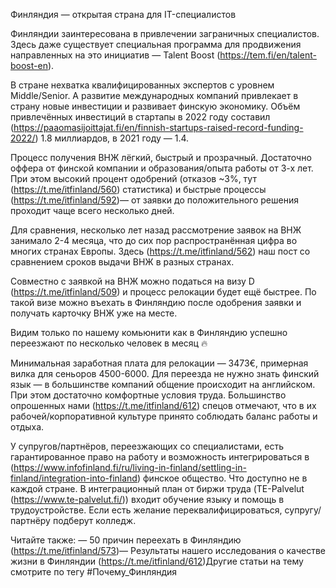 Финляндия — открытая страна для IT-специалистов

Финляндии заинтересована в привлечении заграничных специалистов. Здесь даже существует специальная программа для продвижения направленных на это инициатив — Talent Boost (https://tem.fi/en/talent-boost-en). 

В стране нехватка квалифицированных экспертов с уровнем Middle/Senior. А развитие международных компаний привлекает в страну новые инвестиции и развивает финскую экономику. Объём привлечённых инвестиций в стартапы в 2022 году составил (https://paaomasijoittajat.fi/en/finnish-startups-raised-record-funding-2022/) 1.8 миллиардов, в 2021 году — 1.4. 

Процесс получения ВНЖ лёгкий, быстрый и прозрачный. Достаточно оффера от финской компании и образования/опыта работы от 3-х лет. При этом высокий процент одобрений (отказов ~3%, тут (https://t.me/itfinland/560) статистика) и быстрые процессы  (https://t.me/itfinland/592)— от заявки до положительного решения проходит чаще всего несколько дней. 

Для сравнения, несколько лет назад рассмотрение заявок на ВНЖ занимало 2-4 месяца, что до сих пор распространённая цифра во многих странах Европы. Здесь (https://t.me/itfinland/562) наш пост со сравнением сроков выдачи ВНЖ в разных странах. 

Совместно с заявкой на ВНЖ можно податься на визу D (https://t.me/itfinland/509) и процесс релокации будет ещё быстрее. По такой визе можно въехать в Финляндию после одобрения заявки и получать карточку ВНЖ уже на месте. 

Видим только по нашему комьюнити как в Финляндию успешно переезжают по несколько человек в месяц 🔥

Минимальная заработная плата для релокации — 3473€, примерная вилка для сеньоров 4500-6000. 
Для переезда не нужно знать финский язык — в большинстве компаний общение происходит на английском. При этом достаточно комфортные условия труда. Большинство опрошенных нами (https://t.me/itfinland/612) спецов отмечают, что в их рабочей/корпоративной культуре принято соблюдать баланс работы и отдыха. 

У супругов/партнёров, переезжающих со специалистами, есть гарантированное право на работу и возможность интегрироваться в (https://www.infofinland.fi/ru/living-in-finland/settling-in-finland/integration-into-finland) финское общество. Что доступно не в каждой стране. В интеграционный план от биржи труда (TE-Palvelut (https://www.te-palvelut.fi/)) входит обучение языку и помощь в трудоустройстве. Если есть желание переквалифицироваться, супругу/партнёру подберут колледж.

Читайте также:
— 50 причин переехать в Финляндию 
 (https://t.me/itfinland/573)— Результаты нашего исследования о качестве жизни в Финляндии 
 (https://t.me/itfinland/612)Другие статьи на тему смотрите по тегу #Почему_Финляндия